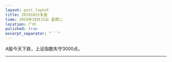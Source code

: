 ```yaml
---
layout: post_layout
title: 20191015复盘
time: 2019年10月15日 星期二
location: 广州
pulished: true
excerpt_separator: "```"
---
```



A股今天下跌，上证指数失守3000点。

-------------------------------------------------------
